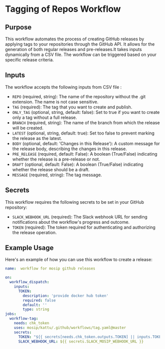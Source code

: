 # Tagging of Repos Workflow

## Purpose

This workflow automates the process of creating GitHub releases by applying tags to your repositories through the GitHub API. It allows for the generation of both regular releases and pre-releases.It takes inputs dynamically from a CSV file.
The workflow can be triggered based on your specific release criteria.

## Inputs

The workflow accepts the following inputs from CSV file :
- `REPO` (required, string): The name of the repository without the .git extension. The name is not case sensitive.
- `TAG` (required): The tag that you want to create and publish.
- `ONLY_TAG` (optional, string, default: false): Set to true if you want to create only a tag without a full release.
- `BRANCH` (required, string): The name of the branch from which the release will be created.
- `LATEST` (optional, string, default: true): Set too false to prevent marking the release as the latest.
- `BODY` (optional, default: 'Changes in this Release'): A custom message for the release body, describing the changes in this release.
- `PRE_RELEASE` (required, default: False): A boolean (True/False) indicating whether the release is a pre-release or not.
- `DRAFT` (optional, default: False): A boolean (True/False) indicating whether the release should be a draft.
- `MESSAGE` (required, string): The tag message.

## Secrets

This workflow requires the following secrets to be set in your GitHub repository:
- `SLACK_WEBHOOK_URL` (required): The Slack webhook URL for sending notifications about the workflow's progress and outcome.
- `TOKEN` (required): The token required for authenticating and authorizing the release operation.

## Example Usage

Here's an example of how you can use this workflow to create a release:
```yaml
name:  workflow for mosip github releases

on:
  workflow_dispatch:
    inputs:
      TOKEN:
        description: 'provide docker hub token'
        required: false
        default: ''
        type: string
jobs:
  workflow-tag:
    needs: chk_token
    uses: mosip/kattu/.github/workflows/tag.yaml@master
    secrets:
      TOKEN: "${{ secrets[needs.chk_token.outputs.TOKEN] || inputs.TOKEN }}"
      SLACK_WEBHOOK_URL: ${{ secrets.SLACK_MOSIP_WEBHOOK_URL }}
```
